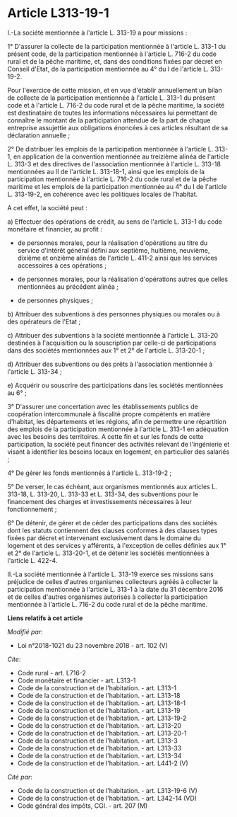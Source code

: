 # Article L313-19-1

I.-La société mentionnée à l'article L. 313-19 a pour missions :

1° D'assurer la collecte de la participation mentionnée à l'article L. 313-1 du présent code, de la participation mentionnée
à l'article L. 716-2 du code rural et de la pêche maritime, et, dans des conditions fixées par décret en Conseil d'Etat, de
la participation mentionnée au 4° du I de l'article L. 313-19-2.

Pour l'exercice de cette mission, et en vue d'établir annuellement un bilan de collecte de la participation mentionnée à
l'article L. 313-1 du présent code et à l'article L. 716-2 du code rural et de la pêche maritime, la société est destinataire
de toutes les informations nécessaires lui permettant de connaître le montant de la participation attendue de la part de
chaque entreprise assujettie aux obligations énoncées à ces articles résultant de sa déclaration annuelle ;

2° De distribuer les emplois de la participation mentionnée à l'article L. 313-1, en application de la convention mentionnée
au treizième alinéa de l'article L. 313-3 et des directives de l'association mentionnée à l'article L. 313-18 mentionnées au
II de l'article L. 313-18-1, ainsi que les emplois de la participation mentionnée à l'article L. 716-2 du code rural et de la
pêche maritime et les emplois de la participation mentionnée au 4° du I de l'article L. 313-19-2, en cohérence avec les
politiques locales de l'habitat.

A cet effet, la société peut :

a) Effectuer des opérations de crédit, au sens de l'article L. 313-1 du code monétaire et financier, au profit :

- de personnes morales, pour la réalisation d'opérations au titre du service d'intérêt général défini aux septième, huitième,
neuvième, dixième et onzième alinéas de l'article L. 411-2 ainsi que les services accessoires à ces opérations ;

- de personnes morales, pour la réalisation d'opérations autres que celles mentionnées au précédent alinéa ;

- de personnes physiques ;

b) Attribuer des subventions à des personnes physiques ou morales ou à des opérateurs de l'Etat ;

c) Attribuer des subventions à la société mentionnée à l'article L. 313-20 destinées à l'acquisition ou la souscription par
celle-ci de participations dans des sociétés mentionnées aux 1° et 2° de l'article L. 313-20-1 ;

d) Attribuer des subventions ou des prêts à l'association mentionnée à l'article L. 313-34 ;

e) Acquérir ou souscrire des participations dans les sociétés mentionnées au 6° ;

3° D'assurer une concertation avec les établissements publics de coopération intercommunale à fiscalité propre compétents en
matière d'habitat, les départements et les régions, afin de permettre une répartition des emplois de la participation
mentionnée à l'article L. 313-1 en adéquation avec les besoins des territoires. A cette fin et sur les fonds de cette
participation, la société peut financer des activités relevant de l'ingénierie et visant à identifier les besoins locaux en
logement, en particulier des salariés ;

4° De gérer les fonds mentionnés à l'article L. 313-19-2 ;

5° De verser, le cas échéant, aux organismes mentionnés aux articles L. 313-18, L. 313-20, L. 313-33 et L. 313-34, des
subventions pour le financement des charges et investissements nécessaires à leur fonctionnement ;

6° De détenir, de gérer et de céder des participations dans des sociétés dont les statuts contiennent des clauses conformes à
des clauses types fixées par décret et intervenant exclusivement dans le domaine du logement et des services y afférents, à
l'exception de celles définies aux 1° et 2° de l'article L. 313-20-1, et de détenir les sociétés mentionnées à l'article L.
422-4.

II.-La société mentionnée à l'article L. 313-19 exerce ses missions sans préjudice de celles d'autres organismes collecteurs
agréés à collecter la participation mentionnée à l'article L. 313-1 à la date du 31 décembre 2016 et de celles d'autres
organismes autorisés à collecter la participation mentionnée à l'article L. 716-2 du code rural et de la pêche maritime.

**Liens relatifs à cet article**

_Modifié par_:

  - Loi n°2018-1021 du 23 novembre 2018 - art. 102 (V)

_Cite_:

  - Code rural - art. L716-2
  - Code monétaire et financier - art. L313-1
  - Code de la construction et de l'habitation. - art. L313-1
  - Code de la construction et de l'habitation. - art. L313-18
  - Code de la construction et de l'habitation. - art. L313-18-1
  - Code de la construction et de l'habitation. - art. L313-19
  - Code de la construction et de l'habitation. - art. L313-19-2
  - Code de la construction et de l'habitation. - art. L313-20
  - Code de la construction et de l'habitation. - art. L313-20-1
  - Code de la construction et de l'habitation. - art. L313-3
  - Code de la construction et de l'habitation. - art. L313-33
  - Code de la construction et de l'habitation. - art. L313-34
  - Code de la construction et de l'habitation. - art. L441-2 (V)

_Cité par_:

  - Code de la construction et de l'habitation. - art. L313-19-6 (V)
  - Code de la construction et de l'habitation. - art. L342-14 (VD)
  - Code général des impôts, CGI. - art. 207 (M)
